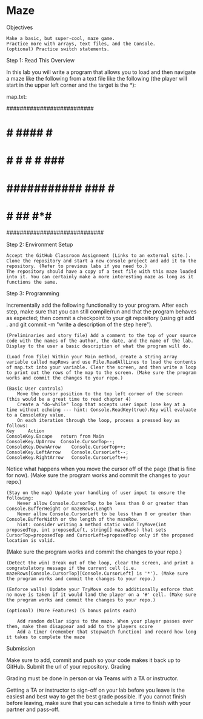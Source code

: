 # Maze
Objectives

    Make a basic, but super-cool, maze game.
    Practice more with arrays, text files, and the Console.
    (optional) Practice switch statements.

Step 1: Read This Overview

In this lab you will write a program that allows you to load and then navigate a maze like the following from a text file like the following (the player will start in the upper left corner and the target is the *):

map.txt:

   ##########################
#  #         ####     #     #
#  #         #    #   # ### #
#  ###########  ###       # #
#                 #  ##   #*#
#############################

Step 2: Environment Setup

    Accept the GitHub Classroom Assignment (Links to an external site.).
    Clone the repository and start a new console project and add it to the repository. (Refer to previous labs if you need to.)
    The repository should have a copy of a text file with this maze loaded into it. You can certainly make a more interesting maze as long as it functions the same.

Step 3: Programming

Incrementally add the following functionality to your program. After each step, make sure that you can still compile/run and that the program behaves as expected; then commit a checkpoint to your git repository (using git add . and git commit -m "write a description of the step here").

    (Preliminaries and story file) Add a comment to the top of your source code with the names of the author, the date, and the name of the lab. Display to the user a basic description of what the program will do.

    (Load from file) Within your Main method, create a string array variable called mapRows and use File.ReadAllLines to load the contents of map.txt into your variable. Clear the screen, and then write a loop to print out the rows of the map to the screen. (Make sure the program works and commit the changes to your repo.)

    (Basic User controls)
        Move the cursor position to the top left corner of the screen (this would be a great time to read chapter 4)
        Create a "do-while" loop that accepts user input (one key at a time without echoing --- hint: Console.ReadKey(true).Key will evaluate to a ConsoleKey value.
        On each iteration through the loop, process a pressed key as follows:
    Key 	Action
    ConsoleKey.Escape 	return from Main
    ConsoleKey.UpArrow 	Console.CursorTop--;
    ConsoleKey.DownArrow 	Console.CursorTop++;
    ConsoleKey.LeftArrow 	Console.CursorLeft--;
    ConsoleKey.RightArrow 	Console.CursorLeft++;

Notice what happens when you move the cursor off of the page (that is fine for now). (Make sure the program works and commit the changes to your repo.)

    (Stay on the map) Update your handling of user input to ensure the following:
        Never allow Console.CursorTop to be less than 0 or greater than Console.BufferHeight or mazeRows.Length
        Never allow Console.CursorLeft to be less than 0 or greater than Console.BufferWidth or the length of the mazeRow.
        hint: consider writing a method static void TryMove(int proposedTop, int proposedLeft, string[] mazeRows) that sets CursorTop=proposedTop and CursorLeft=proposedTop only if the proposed location is valid.

(Make sure the program works and commit the changes to your repo.)

    (Detect the win) Break out of the loop, clear the screen, and print a congratulatory message if the current cell (i.e. mazeRows[Console.CursorTop][Console.CursorLeft] is '*'). (Make sure the program works and commit the changes to your repo.)

    (Enforce walls) Update your TryMove code to additionally enforce that no move is taken if it would land the player on a '#' cell. (Make sure the program works and commit the changes to your repo.)

    (optional) (More Features) (5 bonus points each)

        Add random dollar signs to the maze. When your player passes over them, make them disappear and add to the players score
        Add a timer (remember that stopwatch function) and record how long it takes to complete the maze

Submission

Make sure to add, commit and push so your code makes it back up to GitHub. Submit the url of your repository.
Grading

Grading must be done in person or via Teams with a TA or instructor.

Getting a TA or instructor to sign-off on your lab before you leave is the easiest and best way to get the best grade possible. If you cannot finish before leaving, make sure that you can schedule a time to finish with your partner and pass-off.
